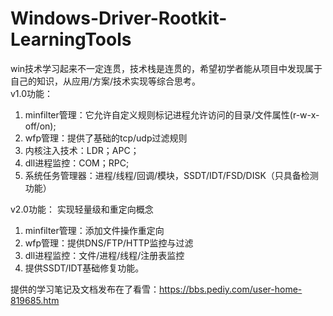 # Windows-Driver-Rootkit-LearningTools
win技术学习起来不一定连贯，技术栈是连贯的，希望初学者能从项目中发现属于自己的知识，从应用/方案/技术实现等综合思考。  
v1.0功能：
1. minfilter管理：它允许自定义规则标记进程允许访问的目录/文件属性(r-w-x-off/on);
2. wfp管理：提供了基础的tcp/udp过滤规则
3. 内核注入技术：LDR；APC；
4. dll进程监控：COM；RPC;
5. 系统任务管理器：进程/线程/回调/模块，SSDT/IDT/FSD/DISK（只具备检测功能）

v2.0功能：
实现轻量级和重定向概念
1. minfilter管理：添加文件操作重定向
2. wfp管理：提供DNS/FTP/HTTP监控与过滤
3. dll进程监控：文件/进程/线程/注册表监控
4. 提供SSDT/IDT基础修复功能。

提供的学习笔记及文档发布在了看雪：https://bbs.pediy.com/user-home-819685.htm
